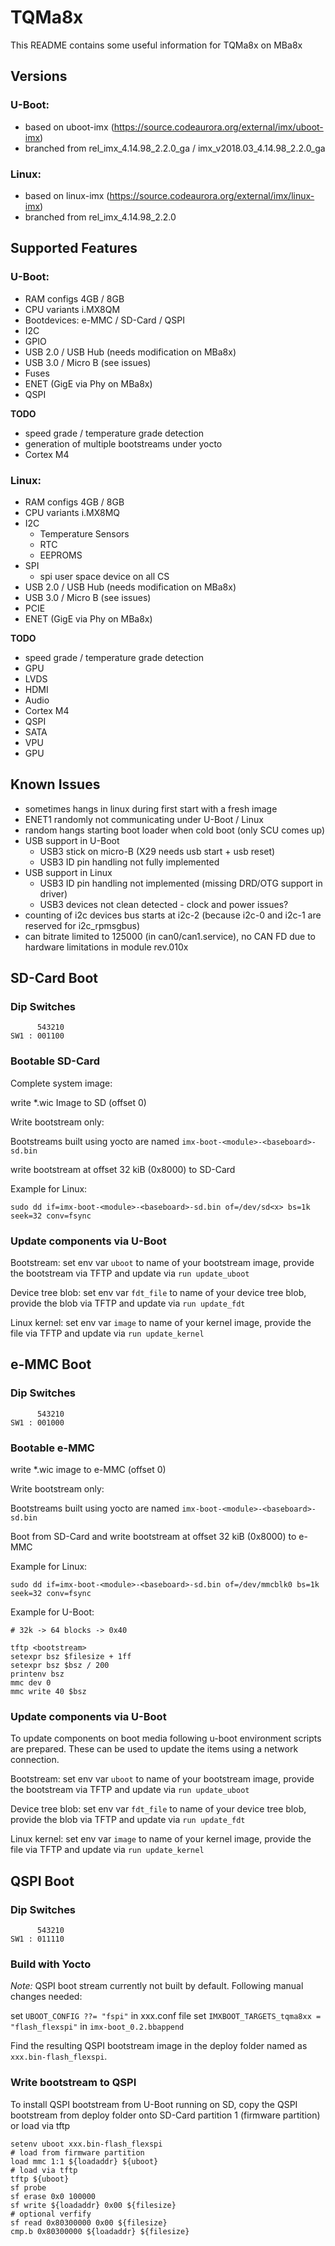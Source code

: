 # TQMa8x

This README contains some useful information for TQMa8x on MBa8x

## Versions

### U-Boot:

* based on uboot-imx (https://source.codeaurora.org/external/imx/uboot-imx)
* branched from rel\_imx\_4.14.98\_2.2.0\_ga / imx\_v2018.03\_4.14.98\_2.2.0\_ga

### Linux:

* based on linux-imx (https://source.codeaurora.org/external/imx/linux-imx)
* branched from rel\_imx\_4.14.98\_2.2.0

## Supported Features

### U-Boot:

* RAM configs 4GB / 8GB
* CPU variants i.MX8QM
* Bootdevices: e-MMC / SD-Card / QSPI
* I2C
* GPIO
* USB 2.0 / USB Hub (needs modification on MBa8x)
* USB 3.0 / Micro B (see issues)
* Fuses
* ENET (GigE via Phy on MBa8x)
* QSPI

**TODO**

* speed grade / temperature grade detection
* generation of multiple bootstreams under yocto
* Cortex M4

### Linux:

* RAM configs 4GB / 8GB
* CPU variants i.MX8MQ
* I2C
  * Temperature Sensors
  * RTC
  * EEPROMS
* SPI
  * spi user space device on all CS
* USB 2.0 / USB Hub (needs modification on MBa8x)
* USB 3.0 / Micro B (see issues)
* PCIE
* ENET (GigE via Phy on MBa8x)

**TODO**

* speed grade / temperature grade detection
* GPU
* LVDS
* HDMI
* Audio
* Cortex M4
* QSPI
* SATA
* VPU
* GPU

## Known Issues

* sometimes hangs in linux during first start with a fresh image
* ENET1 randomly not communicating under U-Boot / Linux
* random hangs starting boot loader when cold boot (only SCU comes up)
* USB support in U-Boot
  * USB3 stick on micro-B (X29 needs usb start + usb reset)
  * USB3 ID pin handling not fully implemented
* USB support in Linux
  * USB3 ID pin handling not implemented (missing DRD/OTG support in driver)
  * USB3 devices not clean detected - clock and power issues?
* counting of i2c devices bus starts at i2c-2 (because i2c-0 and i2c-1
  are reserved for i2c_rpmsgbus)
* can bitrate limited to 125000 (in can0/can1.service), no CAN FD
  due to hardware limitations in module rev.010x

## SD-Card Boot

### Dip Switches

```
      543210  
SW1 : 001100  
```

### Bootable SD-Card

Complete system image:

write *.wic Image to SD (offset 0)

Write bootstream only:

Bootstreams built using yocto are named `imx-boot-<module>-<baseboard>-sd.bin`

write bootstream at offset 32 kiB (0x8000) to SD-Card

Example for Linux:

`sudo dd if=imx-boot-<module>-<baseboard>-sd.bin of=/dev/sd<x> bs=1k seek=32 conv=fsync`

### Update components via U-Boot

Bootstream: set env var `uboot` to name of your bootstream image, provide the
bootstream via TFTP and update via `run update_uboot`

Device tree blob: set env var `fdt_file` to name of your device tree blob,
provide the blob via TFTP and update via `run update_fdt`

Linux kernel: set env var `image` to name of your kernel image,
provide the file via TFTP and update via `run update_kernel`

## e-MMC Boot

### Dip Switches

```
      543210  
SW1 : 001000  
```

### Bootable e-MMC

write *.wic image to e-MMC (offset 0)

Write bootstream only:

Bootstreams built using yocto are named `imx-boot-<module>-<baseboard>-sd.bin`

Boot from SD-Card and write bootstream at offset 32 kiB (0x8000) to e-MMC

Example for Linux:

`sudo dd if=imx-boot-<module>-<baseboard>-sd.bin of=/dev/mmcblk0 bs=1k seek=32 conv=fsync`

Example for U-Boot:

```
# 32k -> 64 blocks -> 0x40

tftp <bootstream>
setexpr bsz $filesize + 1ff
setexpr bsz $bsz / 200
printenv bsz
mmc dev 0
mmc write 40 $bsz
```

### Update components via U-Boot

To update components on boot media following u-boot environment scripts are
prepared. These can be used to update the items using a network connection.

Bootstream: set env var `uboot` to name of your bootstream image, provide the
bootstream via TFTP and update via `run update_uboot`

Device tree blob: set env var `fdt_file` to name of your device tree blob,
provide the blob via TFTP and update via `run update_fdt`

Linux kernel: set env var `image` to name of your kernel image,
provide the file via TFTP and update via `run update_kernel`

## QSPI Boot

### Dip Switches

```
      543210  
SW1 : 011110  
```

### Build with Yocto

*Note:* QSPI boot stream currently not built by default. Following manual
changes needed:

set `UBOOT_CONFIG ??= "fspi"` in xxx.conf file
set `IMXBOOT_TARGETS_tqma8xx = "flash_flexspi"` in `imx-boot_0.2.bbappend`

Find the resulting QSPI bootstream image in the deploy folder named as
`xxx.bin-flash_flexspi`.

### Write bootstream to QSPI

To install QSPI bootstream from U-Boot running on SD, copy the QSPI bootstream from
deploy folder onto SD-Card partition 1 (firmware partition) or load via tftp

```
setenv uboot xxx.bin-flash_flexspi
# load from firmware partition
load mmc 1:1 ${loadaddr} ${uboot}
# load via tftp
tftp ${uboot}
sf probe
sf erase 0x0 100000
sf write ${loadaddr} 0x00 ${filesize}
# optional verfify
sf read 0x80300000 0x00 ${filesize}
cmp.b 0x80300000 ${loadaddr} ${filesize}
```
